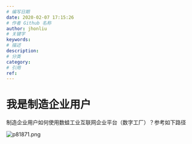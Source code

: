 ```yaml
---
# 编写日期
date: 2020-02-07 17:15:26
# 作者 Github 名称
author: jhonliu
# 关键字
keywords:
# 描述
description:
# 分类
category: 
# 引用
ref:
---
```


# 我是制造企业用户

  制造企业用户如何使用数蛙工业互联网企业平台（数字工厂）？参考如下路径
  
  ![p81871.png](http://dgiot-1253666439.cos.ap-shanghai-fsi.myqcloud.com/product/dgii/p81871.png)
  